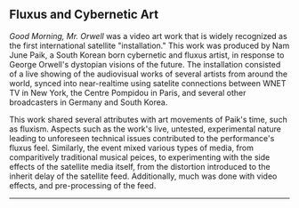 ## Fluxus and Cybernetic Art

*Good Morning, Mr. Orwell* was a video art work that is widely recognized as the first international
satellite "installation." This work was produced by Nam June Paik, a South Korean born cybernetic and
fluxus artist, in response to George Orwell's dystopian visions of the future. The installation
consisted of a live showing of the audiovisual works of several artists from around the world,
synced into near-realtime using satelite connections between WNET TV in New York, the Centre Pompidou
in Paris, and several other broadcasters in Germany and South Korea.

This work shared several attributes with art movements of Paik's time, such as fluxism. Aspects such
as the work's live, untested, experimental nature leading to unforeseen technical issues contributed
to the performance's fluxus feel. Similarly, the event mixed various types of media, from comparitively
traditional musical peices, to experimenting with the side effects of the satellite media itself,
from the distortion introduced to the inherit delay of the satellite feed. Additionally, much was
done with video effects, and pre-processing of the feed.

***
